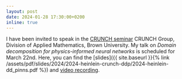 ```yaml
---
layout: post
date: 2024-01-28 17:30:00+0200
inline: true
---
```


I have been invited to speak in the [CRUNCH seminar](https://www.youtube.com/channel/UC2ZZB80udkRvWQ4N3a8DOKQ) CRUNCH Group, Division of Applied Mathematics, Brown University. My talk on *Domain decomposition for physics-informed neural networks* is scheduled for March 22nd. Here, you can find the [slides]({{ site.baseurl }}{% link /assets/pdf/slides/2024/2024-heinlein-crunch-ddp/2024-heinlein-dd_pinns.pdf %}) and [video recording](https://www.youtube.com/watch?v=087Y9pLFNqI).
